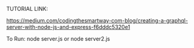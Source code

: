 
TUTORIAL LINK:

https://medium.com/codingthesmartway-com-blog/creating-a-graphql-server-with-node-js-and-express-f6dddc5320e1

To Run: 
node server.js
or
node server2.js